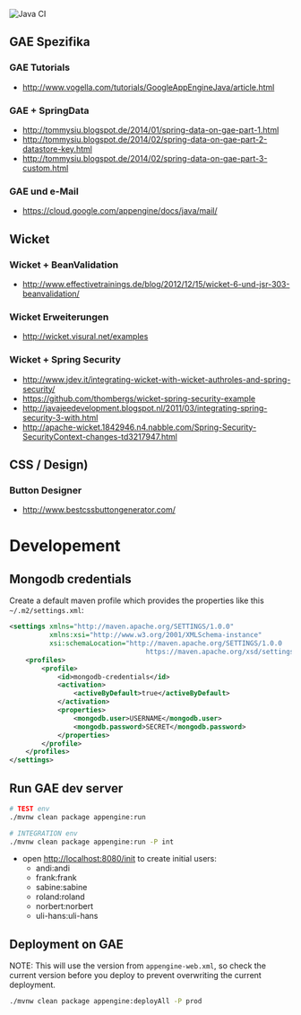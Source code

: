 ![Java CI](https://github.com/xtermi2/virtual-run/workflows/Java%20CI/badge.svg)

## GAE Spezifika

### GAE Tutorials

-   http://www.vogella.com/tutorials/GoogleAppEngineJava/article.html

### GAE + SpringData

-   http://tommysiu.blogspot.de/2014/01/spring-data-on-gae-part-1.html
-   http://tommysiu.blogspot.de/2014/02/spring-data-on-gae-part-2-datastore-key.html
-   http://tommysiu.blogspot.de/2014/02/spring-data-on-gae-part-3-custom.html

### GAE und e-Mail

-   https://cloud.google.com/appengine/docs/java/mail/

## Wicket
 
### Wicket + BeanValidation

-   http://www.effectivetrainings.de/blog/2012/12/15/wicket-6-und-jsr-303-beanvalidation/ 

### Wicket Erweiterungen

-   http://wicket.visural.net/examples

### Wicket + Spring Security

-   http://www.jdev.it/integrating-wicket-with-wicket-authroles-and-spring-security/
-   https://github.com/thombergs/wicket-spring-security-example
-   http://javajeedevelopment.blogspot.nl/2011/03/integrating-spring-security-3-with.html
-   http://apache-wicket.1842946.n4.nabble.com/Spring-Security-SecurityContext-changes-td3217947.html

## CSS / Design)

### Button Designer

-   http://www.bestcssbuttongenerator.com/

# Developement

## Mongodb credentials

Create a default maven profile which provides the properties like this `~/.m2/settings.xml`:
```xml
<settings xmlns="http://maven.apache.org/SETTINGS/1.0.0"
          xmlns:xsi="http://www.w3.org/2001/XMLSchema-instance"
          xsi:schemaLocation="http://maven.apache.org/SETTINGS/1.0.0
                                  https://maven.apache.org/xsd/settings-1.0.0.xsd">
    <profiles>
        <profile>
            <id>mongodb-credentials</id>
            <activation>
                <activeByDefault>true</activeByDefault>
            </activation>
            <properties>
                <mongodb.user>USERNAME</mongodb.user>
                <mongodb.password>SECRET</mongodb.password>
            </properties>
        </profile>
    </profiles>
</settings>
```

## Run GAE dev server

```bash
# TEST env
./mvnw clean package appengine:run

# INTEGRATION env
./mvnw clean package appengine:run -P int
```
-   open [http://localhost:8080/init](http://localhost:8080/init) to create initial users:
    -   andi:andi
    -   frank:frank
    -   sabine:sabine
    -   roland:roland
    -   norbert:norbert
    -   uli-hans:uli-hans

## Deployment on GAE

NOTE: This will use the version from `appengine-web.xml`, so check the current version before you deploy to prevent overwriting the current deployment.

```bash
./mvnw clean package appengine:deployAll -P prod
```